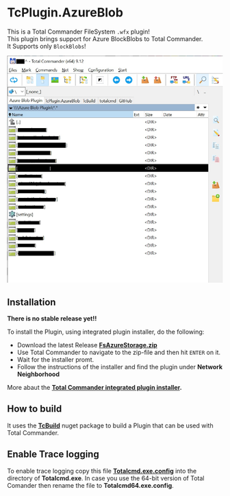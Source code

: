 
# TcPlugin.AzureBlob

This is a Total Commander FileSystem `.wfx` plugin!<br>
This plugin brings support for Azure BlockBlobs to Total Commander.<br>
It Supports only `BlockBlobs`!

![Image](https://raw.githubusercontent.com/r-Larch/TcPlugin.AzureBlob/master/Images/screenshot.jpg)

## Installation 

**There is no stable release yet!!**

To install the Plugin, using integrated plugin installer, do the following:
 * Download the latest Release [**FsAzureStorage.zip**](https://github.com/r-Larch/TcBuild/releases)
 * Use Total Commander to navigate to the zip-file and then hit `ENTER` on it.
 * Wait for the installer promt.
 * Follow the instructions of the installer and find the plugin under **Network Neighborhood**

More abaut the **[Total Commander integrated plugin installer](https://www.ghisler.ch/wiki/index.php/Plugin#Installation_using_Total_Commander.27s_integrated_plugin_installer).**


## How to build

It uses the **[TcBuild](https://github.com/r-Larch/TcBuild)** nuget package to build a Plugin 
that can be used with Total Commander.

## Enable Trace logging

To enable trace logging copy this file **[Totalcmd.exe.config](https://github.com/r-Larch/TcBuild/blob/master/Totalcmd.exe.config)**
into the directory of **Totalcmd.exe**.
In case you use the 64-bit version of Total Comander then rename the file to **Totalcmd64.exe.config**.
